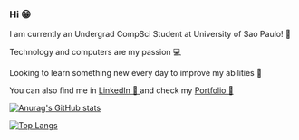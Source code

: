 ### Hi 😁
I am currently an Undergrad CompSci Student at University of Sao Paulo! 📖

Technology and computers are my passion 💻

Looking to learn something new every day to improve my abilities 🚀

You can also find me in <a href="https://www.linkedin.com/in/matheusbermudes/">LinkedIn 💼 </a> and check my <a href="https://matheusbermudesviana.vercel.app/">Portfolio 📑 </a>

 
[![Anurag's GitHub stats](https://github-readme-stats.vercel.app/api?username=MatheusBViana&count_private=true&show_icons=true&theme=tokyonight)](https://github.com/anuraghazra/github-readme-stats)

[![Top Langs](https://github-readme-stats.vercel.app/api/top-langs/?username=MatheusBViana&count_private=true&show_icons=true&theme=tokyonight&hide=Procfile)](https://github.com/anuraghazra/github-readme-stats)
